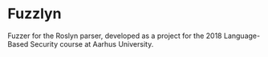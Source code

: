 # Fuzzlyn
Fuzzer for the Roslyn parser, developed as a project for the 2018 Language-Based Security course at Aarhus University.
